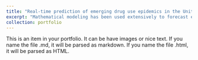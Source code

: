 ```yaml
---
title: "Real-time prediction of emerging drug use epidemics in the United States"
excerpt: "Mathematical modeling has been used extensively to forecast emerging and re- emerging infectious disease epidemics because it allows to mechanistically represent the different factors determining disease transmission and their dynamics over time. We will develop a mathematical model of drug use in the United States which represents current patterns of drug use across the country and associated HIV, HCV and overdose incidence. It will explicitly represent heterogeneity in susceptibility to drug use disorders in the population, social networks and the influence of drug markets, law enforcement and healthcare services on drug use and associated health outcomes. "
collection: portfolio
---
```


This is an item in your portfolio. It can be have images or nice text. If you name the file .md, it will be parsed as markdown. If you name the file .html, it will be parsed as HTML. 
